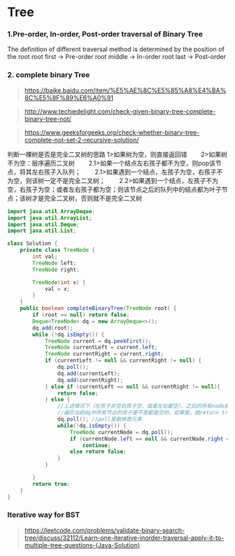 # Tree
### 1.Pre-order, In-order, Post-order traversal of Binary Tree
The definition of different traversal method is determined by the position of the root
root first -> Pre-order
root middle -> In-order
root last -> Post-order

### 2. complete binary Tree
>https://baike.baidu.com/item/%E5%AE%8C%E5%85%A8%E4%BA%8C%E5%8F%89%E6%A0%91

>http://www.techiedelight.com/check-given-binary-tree-complete-binary-tree-not/  

>https://www.geeksforgeeks.org/check-whether-binary-tree-complete-not-set-2-recursive-solution/

判断一棵树是否是完全二叉树的思路
1>如果树为空，则直接返回错
　　2>如果树不为空：层序遍历二叉树
　　2.1>如果一个结点左右孩子都不为空，则pop该节点，将其左右孩子入队列；
　　2.1>如果遇到一个结点，左孩子为空，右孩子不为空，则该树一定不是完全二叉树；
　　2.2>如果遇到一个结点，左孩子不为空，右孩子为空；或者左右孩子都为空；则该节点之后的队列中的结点都为叶子节点；该树才是完全二叉树，否则就不是完全二叉树
```java
import java.util.ArrayDeque;
import java.util.ArrayList;
import java.util.Deque;
import java.util.List;

class Solution {
    private class TreeNode {
        int val;
        TreeNode left;
        TreeNode right;

        TreeNode(int x) {
            val = x;
        }
    }
    public boolean completeBinaryTree(TreeNode root) {
        if (root == null) return false;
        Deque<TreeNode> dq = new ArrayDeque<>();
        dq.add(root);
        while (!dq.isEmpty()) {
            TreeNode current = dq.peekFirst();
            TreeNode currentLeft = current.left;
            TreeNode currentRight = current.right;
            if (currentLeft != null && currentRight != null) {
                dq.poll();
                dq.add(currentLeft);
                dq.add(currentRight);
            } else if (currentLeft == null && currentRight != null){
                return false;
            } else {
                //上述情况下（左孩子非空右孩子空，或者左右都空），之后的所有node就必须都是叶子节点才是完全二叉树
                //遍历当前dq中所有节点的孩子是不是都是空的，如果是，就return true, 如果不是，就return false
                dq.poll(); //poll是删掉首元素
                while(!dq.isEmpty()) {
                    TreeNode currentNode = dq.poll();
                    if (currentNode.left == null && currentNode.right == null)
                        continue;
                    else return false;
                }
            }

        }
        return true;
    }
}
```
### Iterative way for BST
>https://leetcode.com/problems/validate-binary-search-tree/discuss/32112/Learn-one-iterative-inorder-traversal-apply-it-to-multiple-tree-questions-(Java-Solution)
